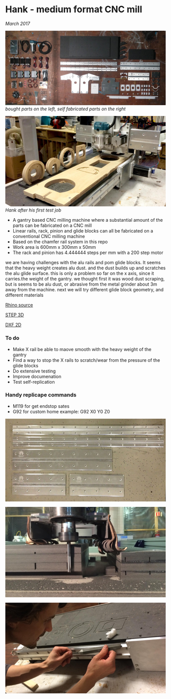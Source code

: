 # Hank - medium format CNC mill
*March 2017*

![parts](./img/hank-part-overview.jpg)
*bought parts on the left, self fabricated parts on the right*

![hank](./img/hank-first-cut.jpg)
*Hank after his first test job*

* A gantry based CNC milling machine where a substantial amount of the parts can be fabricated on a CNC mill
* Linear rails, rack, pinion and glide blocks can all be fabricated on a conventional CNC milling machine
* Based on the chamfer rail system in this repo
* Work area is 600mm x 300mm x 50mm
* The rack and pinion has 4.444444 steps per mm with a 200 step motor

we are having challenges with the alu rails and pom glide blocks. It seems that the heavy weight creates alu dust. and the dust builds up and scratches the alu glide surface. this is only a problem so far on the x axis, since it carries.the weight of the gantry. we thought first it was wood dust scraping, but is seems to be alu dust, or abrasive from the metal grinder about 3m away from the machine. next we will try different glide block geometry, and different materials

[Rhino source](./hank-cnc-mill-3dm.zip)

[STEP 3D](./hank-cnc-mill-stp.zip)

[DXF 2D](./hank-cnc-mill-dxf.zip)

### To do

* Make X rail be able to maove smooth with the heavy weight of the gantry
* Find a way to stop the X rails to scratch/wear from the pressure of the glide blocks
* Do extensive testing
* Improve documenation
* Test self-replication

### Handy replicape commands

* M119 for get endstop sates
* G92 for custom home example: G92 X0 Y0 Z0


![rails](./img/hank-chamferrails.jpg)

![bed](./img/trimming-hdf-sandwhich-for-bed-and-gantry.jpg)

![scrape](./img/reparing-scraped-rail-after-first-cut.jpg)